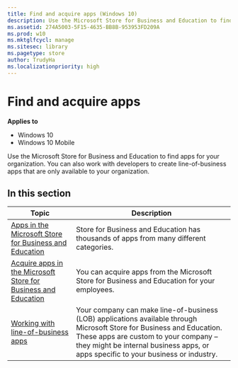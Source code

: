 ```yaml
---
title: Find and acquire apps (Windows 10)
description: Use the Microsoft Store for Business and Education to find apps for your organization. You can also work with developers to create line-of-business apps that are only available to your organization.
ms.assetid: 274A5003-5F15-4635-BB8B-953953FD209A
ms.prod: w10
ms.mktglfcycl: manage
ms.sitesec: library
ms.pagetype: store
author: TrudyHa
ms.localizationpriority: high
---
```


# Find and acquire apps


**Applies to**

-   Windows 10
-   Windows 10 Mobile

Use the Microsoft Store for Business and Education to find apps for your organization. You can also work with developers to create line-of-business apps that are only available to your organization.

## In this section

| Topic | Description |
| ----- | ----------- |
| [Apps in the Microsoft Store for Business and Education](apps-in-windows-store-for-business.md) | Store for Business and Education has thousands of apps from many different categories. |
| [Acquire apps in the Microsoft Store for Business and Education](acquire-apps-windows-store-for-business.md) | You can acquire apps from the Microsoft Store for Business and Education for your employees. |
| [Working with line-of-business apps](working-with-line-of-business-apps.md) | Your company can make line-of-business (LOB) applications available through Microsoft Store for Business and Education. These apps are custom to your company – they might be internal business apps, or apps specific to your business or industry. |

